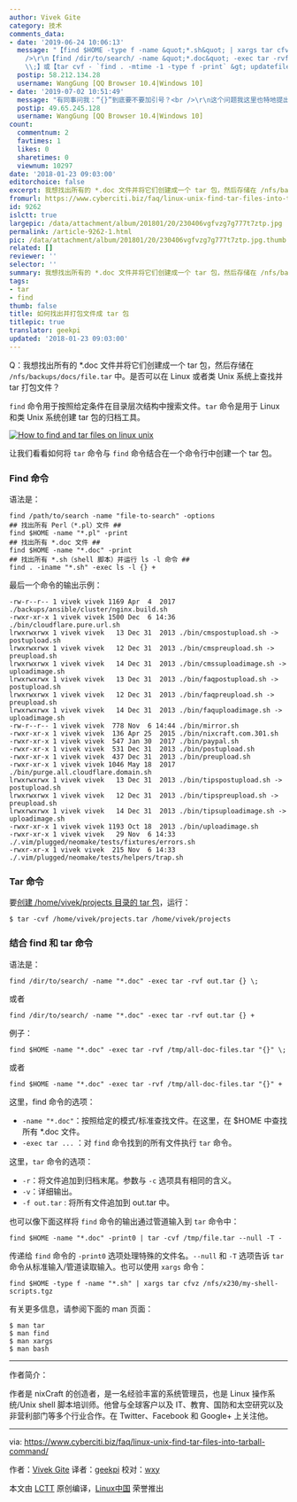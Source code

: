 ```yaml
---
author: Vivek Gite
category: 技术
comments_data:
- date: '2019-06-24 10:06:13'
  message: "【find $HOME -type f -name &quot;*.sh&quot; | xargs tar cfvz /nfs/x230/my-shell-scripts.tgz】这种管道符方式，有时会不起作用，导致如果是时间条件的话，会不按条件，而将所有结果都输出到包中！<br
    />\r\n【find /dir/to/search/ -name &quot;*.doc&quot; -exec tar -rvf out.tar {}
    \\;】或【tar cvf - `find . -mtime -1 -type f -print` &gt; updatefiles.tar】是我首选的两种方式！！目前还没有出过错！！！"
  postip: 58.212.134.28
  username: WangGung [QQ Browser 10.4|Windows 10]
- date: '2019-07-02 10:51:49'
  message: "有同事问我：“{}”到底要不要加引号？<br />\r\n这个问题我这里也特地提出来讨论一下，怎么说呢，应该是：默认不加引号！<br />\r\n引号在Linux中，【单引号，作为字符转义符，即单引号里的为字符】，【双引号，保留变量的字符转义符，即默认情况下引号中为字符】，这里默认不加引号，不过建议大家习惯性使用【双引号】呢！！！"
  postip: 49.65.245.128
  username: WangGung [QQ Browser 10.4|Windows 10]
count:
  commentnum: 2
  favtimes: 1
  likes: 0
  sharetimes: 0
  viewnum: 10297
date: '2018-01-23 09:03:00'
editorchoice: false
excerpt: 我想找出所有的 *.doc 文件并将它们创建成一个 tar 包，然后存储在 /nfs/backups/docs/file.tar 中。
fromurl: https://www.cyberciti.biz/faq/linux-unix-find-tar-files-into-tarball-command/
id: 9262
islctt: true
largepic: /data/attachment/album/201801/20/230406vgfvzg7g777t7ztp.jpg
permalink: /article-9262-1.html
pic: /data/attachment/album/201801/20/230406vgfvzg7g777t7ztp.jpg.thumb.jpg
related: []
reviewer: ''
selector: ''
summary: 我想找出所有的 *.doc 文件并将它们创建成一个 tar 包，然后存储在 /nfs/backups/docs/file.tar 中。
tags:
- tar
- find
thumb: false
title: 如何找出并打包文件成 tar 包
titlepic: true
translator: geekpi
updated: '2018-01-23 09:03:00'
---
```


Q：我想找出所有的 \*.doc 文件并将它们创建成一个 tar 包，然后存储在 `/nfs/backups/docs/file.tar` 中。是否可以在 Linux 或者类 Unix 系统上查找并 tar 打包文件？


`find` 命令用于按照给定条件在目录层次结构中搜索文件。`tar` 命令是用于 Linux 和类 Unix 系统创建 tar 包的归档工具。


[![How to find and tar files on linux unix](/data/attachment/album/201801/20/230406vgfvzg7g777t7ztp.jpg)](https://www.cyberciti.biz/media/new/faq/2017/12/How-to-find-and-tar-files-on-linux-unix.jpg)


让我们看看如何将 `tar` 命令与 `find` 命令结合在一个命令行中创建一个 tar 包。


### Find 命令


语法是：



```
find /path/to/search -name "file-to-search" -options
## 找出所有 Perl（*.pl）文件 ##
find $HOME -name "*.pl" -print
## 找出所有 *.doc 文件 ##
find $HOME -name "*.doc" -print
## 找出所有 *.sh（shell 脚本）并运行 ls -l 命令 ##
find . -iname "*.sh" -exec ls -l {} +

```

最后一个命令的输出示例：



```
-rw-r--r-- 1 vivek vivek 1169 Apr  4  2017 ./backups/ansible/cluster/nginx.build.sh
-rwxr-xr-x 1 vivek vivek 1500 Dec  6 14:36 ./bin/cloudflare.pure.url.sh
lrwxrwxrwx 1 vivek vivek   13 Dec 31  2013 ./bin/cmspostupload.sh -> postupload.sh
lrwxrwxrwx 1 vivek vivek   12 Dec 31  2013 ./bin/cmspreupload.sh -> preupload.sh
lrwxrwxrwx 1 vivek vivek   14 Dec 31  2013 ./bin/cmssuploadimage.sh -> uploadimage.sh
lrwxrwxrwx 1 vivek vivek   13 Dec 31  2013 ./bin/faqpostupload.sh -> postupload.sh
lrwxrwxrwx 1 vivek vivek   12 Dec 31  2013 ./bin/faqpreupload.sh -> preupload.sh
lrwxrwxrwx 1 vivek vivek   14 Dec 31  2013 ./bin/faquploadimage.sh -> uploadimage.sh
-rw-r--r-- 1 vivek vivek  778 Nov  6 14:44 ./bin/mirror.sh
-rwxr-xr-x 1 vivek vivek  136 Apr 25  2015 ./bin/nixcraft.com.301.sh
-rwxr-xr-x 1 vivek vivek  547 Jan 30  2017 ./bin/paypal.sh
-rwxr-xr-x 1 vivek vivek  531 Dec 31  2013 ./bin/postupload.sh
-rwxr-xr-x 1 vivek vivek  437 Dec 31  2013 ./bin/preupload.sh
-rwxr-xr-x 1 vivek vivek 1046 May 18  2017 ./bin/purge.all.cloudflare.domain.sh
lrwxrwxrwx 1 vivek vivek   13 Dec 31  2013 ./bin/tipspostupload.sh -> postupload.sh
lrwxrwxrwx 1 vivek vivek   12 Dec 31  2013 ./bin/tipspreupload.sh -> preupload.sh
lrwxrwxrwx 1 vivek vivek   14 Dec 31  2013 ./bin/tipsuploadimage.sh -> uploadimage.sh
-rwxr-xr-x 1 vivek vivek 1193 Oct 18  2013 ./bin/uploadimage.sh
-rwxr-xr-x 1 vivek vivek   29 Nov  6 14:33 ./.vim/plugged/neomake/tests/fixtures/errors.sh
-rwxr-xr-x 1 vivek vivek  215 Nov  6 14:33 ./.vim/plugged/neomake/tests/helpers/trap.sh

```

### Tar 命令


要[创建 /home/vivek/projects 目录的 tar 包](https://www.cyberciti.biz/faq/creating-a-tar-file-linux-command-line/)，运行：



```
$ tar -cvf /home/vivek/projects.tar /home/vivek/projects

```

### 结合 find 和 tar 命令


语法是：



```
find /dir/to/search/ -name "*.doc" -exec tar -rvf out.tar {} \;

```

或者



```
find /dir/to/search/ -name "*.doc" -exec tar -rvf out.tar {} +

```

例子：



```
find $HOME -name "*.doc" -exec tar -rvf /tmp/all-doc-files.tar "{}" \;

```

或者



```
find $HOME -name "*.doc" -exec tar -rvf /tmp/all-doc-files.tar "{}" +

```

这里，find 命令的选项：


* `-name "*.doc"`：按照给定的模式/标准查找文件。在这里，在 $HOME 中查找所有 \*.doc 文件。
* `-exec tar ...` ：对 `find` 命令找到的所有文件执行 `tar` 命令。


这里，`tar` 命令的选项：


* `-r`：将文件追加到归档末尾。参数与 `-c` 选项具有相同的含义。
* `-v`：详细输出。
* `-f out.tar` : 将所有文件追加到 out.tar 中。


也可以像下面这样将 `find` 命令的输出通过管道输入到 `tar` 命令中：



```
find $HOME -name "*.doc" -print0 | tar -cvf /tmp/file.tar --null -T - 

```

传递给 `find` 命令的 `-print0` 选项处理特殊的文件名。`--null` 和 `-T` 选项告诉 `tar` 命令从标准输入/管道读取输入。也可以使用 `xargs` 命令：



```
find $HOME -type f -name "*.sh" | xargs tar cfvz /nfs/x230/my-shell-scripts.tgz

```

有关更多信息，请参阅下面的 man 页面：



```
$ man tar
$ man find
$ man xargs
$ man bash

```



---


作者简介：


作者是 nixCraft 的创造者，是一名经验丰富的系统管理员，也是 Linux 操作系统/Unix shell 脚本培训师。他曾与全球客户以及 IT、教育、国防和太空研究以及非营利部门等多个行业合作。在 Twitter、Facebook 和 Google+ 上关注他。




---


via: <https://www.cyberciti.biz/faq/linux-unix-find-tar-files-into-tarball-command/>


作者：[Vivek Gite](https://www.cyberciti.biz) 译者：[geekpi](https://github.com/geekpi) 校对：[wxy](https://github.com/wxy)


本文由 [LCTT](https://github.com/LCTT/TranslateProject) 原创编译，[Linux中国](https://linux.cn/) 荣誉推出
